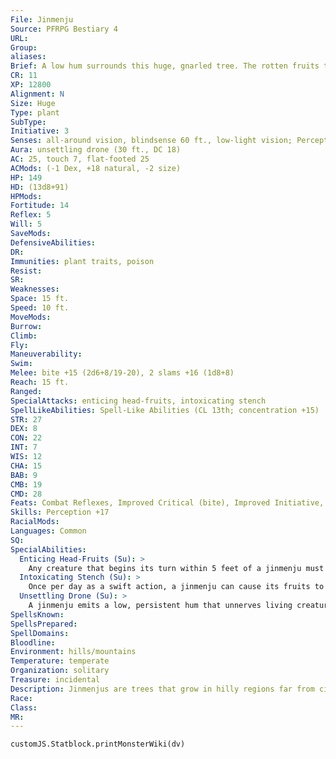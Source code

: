 ```yaml
---
File: Jinmenju
Source: PFRPG Bestiary 4
URL: 
Group: 
aliases: 
Brief: A low hum surrounds this huge, gnarled tree. The rotten fruits that hang from its sickly branches look vaguely like human heads.
CR: 11
XP: 12800
Alignment: N
Size: Huge
Type: plant
SubType: 
Initiative: 3
Senses: all-around vision, blindsense 60 ft., low-light vision; Perception +17
Aura: unsettling drone (30 ft., DC 18)
AC: 25, touch 7, flat-footed 25
ACMods: (-1 Dex, +18 natural, -2 size)
HP: 149
HD: (13d8+91)
HPMods: 
Fortitude: 14
Reflex: 5
Will: 5
SaveMods: 
DefensiveAbilities: 
DR: 
Immunities: plant traits, poison
Resist: 
SR: 
Weaknesses: 
Space: 15 ft.
Speed: 10 ft.
MoveMods: 
Burrow: 
Climb: 
Fly: 
Maneuverability: 
Swim: 
Melee: bite +15 (2d6+8/19-20), 2 slams +16 (1d8+8)
Reach: 15 ft.
Ranged: 
SpecialAttacks: enticing head-fruits, intoxicating stench
SpellLikeAbilities: Spell-Like Abilities (CL 13th; concentration +15)  At Will-share memoryUM (with a range of 55 feet, targeting the jinmenju and 1 creature in range, DC 14)  3/day-sculpt sound (DC 15), shout (DC 16)
STR: 27
DEX: 8
CON: 22
INT: 7
WIS: 12
CHA: 15
BAB: 9
CMB: 19
CMD: 28
Feats: Combat Reflexes, Improved Critical (bite), Improved Initiative, Lightning Reflexes, Lunge, Toughness, Weapon Focus (slam)
Skills: Perception +17
RacialMods: 
Languages: Common
SQ: 
SpecialAbilities:
  Enticing Head-Fruits (Su): >
    Any creature that begins its turn within 5 feet of a jinmenju must succeed at a DC 22 Will save or be magically compelled to immediately grab a head-fruit and eat it. This is a mind-affecting compulsion effect. A creature that successfully saves is immune to that jinmenju's enticing head-fruits for 24 hours. The save DC is Constitution-based. Anyone who takes a bite out of one suffers from the following effect.  Head-Fruit Poison: Head-fruit-ingested; save Fort DC 22; frequency 1/round for 6 rounds; effect 1d3 Wisdom damage and confused for 1 round; cure 2 consecutive saves. The save DC is Constitution-based.
  Intoxicating Stench (Su): >
    Once per day as a swift action, a jinmenju can cause its fruits to emit an unnaturally sweet aroma in a 60-foot spread for 6 rounds. All creatures within the area must succeed at a DC 22 Will save each round or be captivated. A captivated creature takes no actions except to approach the jinmenju via the most direct route possible. If this path leads it into a dangerous area or the jinmenju attacks it, the captivated creature receives a new saving throw. This is a mind-affecting effect. The save DC is Constitution-based.
  Unsettling Drone (Su): >
    A jinmenju emits a low, persistent hum that unnerves living creatures that hear it. Those within 30 feet of it must succeed at a DC 18 Will save or become shaken until they leave the affected area and for 1d4 rounds thereafter. A creature that successfully saves is immune to that jinmenju's unsettling drone for 24 hours. The save DC is Charisma-based.
SpellsKnown: 
SpellsPrepared: 
SpellDomains: 
Bloodline: 
Environment: hills/mountains
Temperature: temperate
Organization: solitary
Treasure: incidental
Description: Jinmenjus are trees that grow in hilly regions far from civilized lands, and prey on those who come too close. They are remarkably intelligent and crafty, and use both scent and magical compulsion to lure prey.
Race: 
Class: 
MR: 
---
```

```dataviewjs
customJS.Statblock.printMonsterWiki(dv)
```
